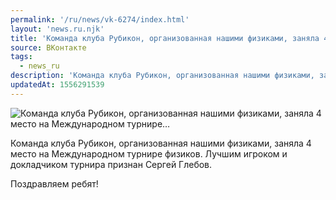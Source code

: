 ```yaml
---
permalink: '/ru/news/vk-6274/index.html'
layout: 'news.ru.njk'
title: 'Команда клуба Рубикон, организованная нашими физиками, заняла 4 место на Международном турнире…'
source: ВКонтакте
tags:
  - news_ru
description: 'Команда клуба Рубикон, организованная нашими физиками, заняла 4 место на Международном турнире…'
updatedAt: 1556291539
---
```

![Команда клуба Рубикон, организованная нашими физиками, заняла 4 место на Международном турнире…](https://sun9-73.userapi.com/impf/c845418/v845418084/1f3541/lxNWyNZi-sE.jpg?size=1280x960&quality=96&sign=51c75557f1a5a1569a22f4c7920b25b9&c_uniq_tag=tQlAal5jVf4odUzLGk33E8CQg6KSPy87UHr7WyeR3ds&type=album)

Команда клуба Рубикон, организованная нашими физиками, заняла 4 место на Международном турнире физиков. Лучшим игроком и докладчиком турнира признан Сергей Глебов.

Поздравляем ребят!
